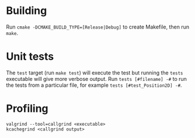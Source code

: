 # Building

Run `cmake -DCMAKE_BUILD_TYPE=[Release|Debug]` to create Makefile, then run `make`.

# Unit tests

The `test` target (run `make test`) will execute the test but running the `tests` executable will give more verbose output. Run `tests [#filename] -#` to run the tests from a particular file, for example `tests [#test_Position2D] -#`.

# Profiling

```
valgrind --tool=callgrind <executable>
kcachegrind <callgrind output>
```